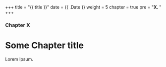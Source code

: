 +++
title = "{{ title }}"
date = {{ .Date }}
weight = 5
chapter = true
pre = "<b>X. </b>"
+++

### Chapter X

# Some Chapter title

Lorem Ipsum.
